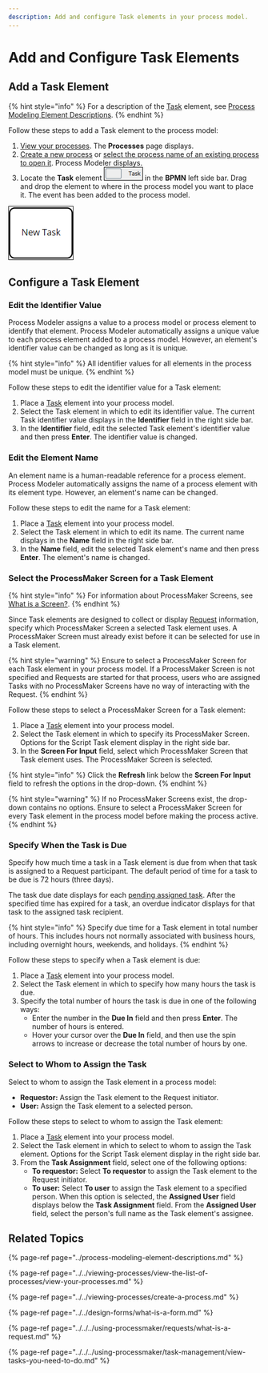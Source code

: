 ```yaml
---
description: Add and configure Task elements in your process model.
---
```


# Add and Configure Task Elements

## Add a Task Element

{% hint style="info" %}
For a description of the [Task](../process-modeling-element-descriptions.md#user-task) element, see [Process Modeling Element Descriptions](../process-modeling-element-descriptions.md).
{% endhint %}

Follow these steps to add a Task element to the process model:

1. [View your processes](https://processmaker.gitbook.io/processmaker-4-community/-LPblkrcFWowWJ6HZdhC/~/drafts/-LRhVZm0ddxDcGGdN5ZN/primary/designing-processes/viewing-processes/view-the-list-of-processes/view-your-processes#view-all-processes). The **Processes** page displays.
2. [Create a new process](../../viewing-processes/create-a-process.md) or [select the process name of an existing process to open it](../../viewing-processes/view-the-list-of-processes/view-your-processes.md#view-all-processes). Process Modeler displays.
3. Locate the **Task** element ![](../../../.gitbook/assets/task-bpmn-side-bar-process-modeler-processes.png) in the **BPMN** left side bar. Drag and drop the element to where in the process model you want to place it. The event has been added to the process model.

![Task element](../../../.gitbook/assets/task-process-modeler-processes.png)

## Configure a Task Element

### Edit the Identifier Value

Process Modeler assigns a value to a process model or process element to identify that element. Process Modeler automatically assigns a unique value to each process element added to a process model. However, an element's identifier value can be changed as long as it is unique.

{% hint style="info" %}
All identifier values for all elements in the process model must be unique.
{% endhint %}

Follow these steps to edit the identifier value for a Task element:

1. Place a [Task](add-and-configure-task-elements.md#add-a-task-element) element into your process model.
2. Select the Task element in which to edit its identifier value. The current Task identifier value displays in the **Identifier** field in the right side bar.
3. In the **Identifier** field, edit the selected Task element's identifier value and then press **Enter**. The identifier value is changed.

### Edit the Element Name

An element name is a human-readable reference for a process element. Process Modeler automatically assigns the name of a process element with its element type. However, an element's name can be changed.

Follow these steps to edit the name for a Task element:

1. Place a [Task](add-and-configure-task-elements.md#add-a-task-element) element into your process model.
2. Select the Task element in which to edit its name. The current name displays in the **Name** field in the right side bar.
3. In the **Name** field, edit the selected Task element's name and then press **Enter**. The element's name is changed.

### Select the ProcessMaker Screen for a Task Element

{% hint style="info" %}
For information about ProcessMaker Screens, see [What is a Screen?](../../design-forms/what-is-a-form.md).
{% endhint %}

Since Task elements are designed to collect or display [Request](../../../using-processmaker/requests/what-is-a-request.md) information, specify which ProcessMaker Screen a selected Task element uses. A ProcessMaker Screen must already exist before it can be selected for use in a Task element.

{% hint style="warning" %}
Ensure to select a ProcessMaker Screen for each Task element in your process model. If a ProcessMaker Screen is not specified and Requests are started for that process, users who are assigned Tasks with no ProcessMaker Screens have no way of interacting with the Request.
{% endhint %}

Follow these steps to select a ProcessMaker Screen for a Task element:

1. Place a [Task](add-and-configure-task-elements.md#add-a-task-element) element into your process model.
2. Select the Task element in which to specify its ProcessMaker Screen. Options for the Script Task element display in the right side bar.
3. In the **Screen For Input** field, select which ProcessMaker Screen that Task element uses. The ProcessMaker Screen is selected.

{% hint style="info" %}
Click the **Refresh** link below the **Screen For Input** field to refresh the options in the drop-down.
{% endhint %}

{% hint style="warning" %}
If no ProcessMaker Screens exist, the drop-down contains no options. Ensure to select a ProcessMaker Screen for every Task element in the process model before making the process active.
{% endhint %}

### Specify When the Task is Due

Specify how much time a task in a Task element is due from when that task is assigned to a Request participant. The default period of time for a task to be due is 72 hours \(three days\).

The task due date displays for each [pending assigned task](../../../using-processmaker/requests/view-completed-requests.md#view-completed-requests-in-which-you-are-a-participant). After the specified time has expired for a task, an overdue indicator displays for that task to the assigned task recipient.

{% hint style="info" %}
Specify due time for a Task element in total number of hours. This includes hours not normally associated with business hours, including overnight hours, weekends, and holidays.
{% endhint %}

Follow these steps to specify when a Task element is due:

1. Place a [Task](add-and-configure-task-elements.md#add-a-task-element) element into your process model.
2. Select the Task element in which to specify how many hours the task is due.
3. Specify the total number of hours the task is due in one of the following ways:
   * Enter the number in the **Due In** field and then press **Enter**. The number of hours is entered.
   * Hover your cursor over the **Due In** field, and then use the spin arrows to increase or decrease the total number of hours by one.

### Select to Whom to Assign the Task

Select to whom to assign the Task element in a process model:

* **Requestor:** Assign the Task element to the Request initiator.
* **User:** Assign the Task element to a selected person.

Follow these steps to select to whom to assign the Task element:

1. Place a [Task](add-and-configure-task-elements.md#add-a-task-element) element into your process model.
2. Select the Task element in which to select to whom to assign the Task element. Options for the Script Task element display in the right side bar.
3. From the **Task Assignment** field, select one of the following options:
   * **To requestor:** Select **To requestor** to assign the Task element to the Request initiator.
   * **To user:** Select **To user** to assign the Task element to a specified person. When this option is selected, the **Assigned User** field displays below the **Task Assignment** field. From the **Assigned User** field, select the person's full name as the Task element's assignee.

## Related Topics

{% page-ref page="../process-modeling-element-descriptions.md" %}

{% page-ref page="../../viewing-processes/view-the-list-of-processes/view-your-processes.md" %}

{% page-ref page="../../viewing-processes/create-a-process.md" %}

{% page-ref page="../../design-forms/what-is-a-form.md" %}

{% page-ref page="../../../using-processmaker/requests/what-is-a-request.md" %}

{% page-ref page="../../../using-processmaker/task-management/view-tasks-you-need-to-do.md" %}

